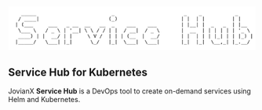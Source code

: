 ![This is an image](service-hub.png)  


## Service Hub for Kubernetes
JovianX **Service Hub** is a DevOps tool to create on-demand services using Helm and Kubernetes.

